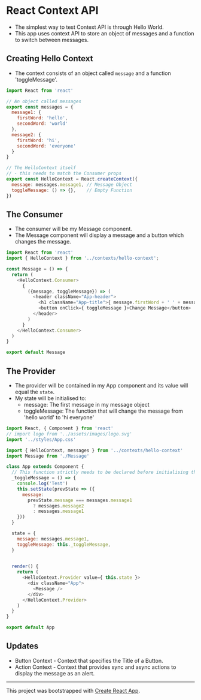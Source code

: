 # React Context API

- The simplest way to test Context API is through Hello World.
- This app uses context API to store an object of messages and a function to switch between messages.

## Creating Hello Context
- The context consists of an object called `message` and a function 'toggleMessage'.
```javascript
import React from 'react'

// An object called messages
export const messages = {
  message1: {
    firstWord: 'hello',
    secondWord: 'world'
  },
  message2: {
    firstWord: 'hi',
    secondWord: 'everyone'
  }
}

// The HelloContext itself
// - this needs to match the Consumer props
export const HelloContext = React.createContext({
  message: messages.message1, // Message Object
  toggleMessage: () => {},    // Empty Function
})
```

## The Consumer
- The consumer will be my Message component.
- The Message component will display a message and a button which changes the message.
```javascript
import React from 'react'
import { HelloContext } from '../contexts/hello-context';

const Message = () => {
  return (
    <HelloContext.Consumer>
      {
        ({message, toggleMessage}) => (
          <header className="App-header">
            <h1 className="App-title">{ message.firstWord + ' ' + message.secondWord }</h1>
            <button onClick={ toggleMessage }>Change Message</button>
          </header>
        )
      }
    </HelloContext.Consumer>
  )
}

export default Message
```

## The Provider
- The provider will be contained in my App component and its value will equal the `state`.
- My state will be initialised to:
  - message: The first message in my message object
  - toggleMessage: The function that will change the message from 'hello world' to 'hi everyone'
```javascript
import React, { Component } from 'react'
// import logo from '../assets/images/logo.svg'
import '../styles/App.css'

import { HelloContext, messages } from '../contexts/hello-context'
import Message from './Message'

class App extends Component {
  // This function strictly needs to be declared before initialising the state
  _toggleMessage = () => {
    console.log('Test')
    this.setState(prevState => ({
      message:
        prevState.message === messages.message1
          ? messages.message2
          : messages.message1
    }))
  }

  state = {
    message: messages.message1,
    toggleMessage: this._toggleMessage,
  }
  

  render() {
    return (
      <HelloContext.Provider value={ this.state }>
        <div className="App">
          <Message />
        </div>
      </HelloContext.Provider>
    )
  }
}

export default App
```


## Updates
- Button Context - Context that specifies the Title of a Button.
- Action Context - Context that provides sync and async actions to display the message as an alert.

---

This project was bootstrapped with [Create React App](https://github.com/facebookincubator/create-react-app).